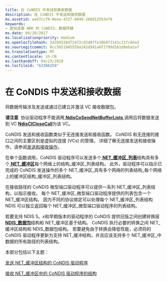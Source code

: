 ```yaml
---
title: 在 CoNDIS 中发送和接收数据
description: 在 CoNDIS 中发送和接收数据
ms.assetid: aad7ccf9-0eaa-4327-b048-268d12593a70
keywords:
- 虚拟连接 WDK 的 CoNDIS，数据传输
ms.date: 04/20/2017
ms.localizationpriority: medium
ms.openlocfilehash: 242b9228d72472cd2d07fe18b8f2141c21fc64a3
ms.sourcegitcommit: 0cc5051945559a242d941a6f2799d161d8eba2a7
ms.translationtype: MT
ms.contentlocale: zh-CN
ms.lasthandoff: 04/23/2019
ms.locfileid: "63366259"
---
```

# <a name="sending-and-receiving-data-in-condis"></a>在 CoNDIS 中发送和接收数据





将数据传输涉及发送或通过已建立并激活 VC 接收数据包。

**请注意**  协议驱动程序不能调用[ **NdisCoSendNetBufferLists** ](https://msdn.microsoft.com/library/windows/hardware/ff561728)调用后将数据发送到 VC [ **NdisClCloseCall**](https://msdn.microsoft.com/library/windows/hardware/ff561627)为该 VC。

 

CoNDIS 发送和接收函数类似于无连接发送和接收函数。 CoNDIS 和无连接的接口之间的主要区别是虚拟的连接 (VCs) 的管理。 详细了解无连接发送和接收操作，请参阅[发送和接收操作](send-and-receive-operations.md)。

在单个函数调用，CoNDIS 驱动程序可以发送多个[ **NET\_缓冲区\_列表**](https://msdn.microsoft.com/library/windows/hardware/ff568388)结构具有多个[ **NET\_缓冲区**](https://msdn.microsoft.com/library/windows/hardware/ff568376)每个网络上的结构\_缓冲区\_列表结构。 此外，驱动程序可以指示已完成的 CoNDIS 发送操作的多个 NET\_缓冲区\_具有多个网络的列表结构\_每个网络上的缓冲区结构\_缓冲区\_列表结构。

在接收路径的 CoNDIS 微型端口驱动程序可以提供一系列 NET\_缓冲区\_列表结构，以指示接收。 每个 NET\_缓冲区\_微型端口驱动程序提供的列表包含一个 NET\_缓冲区结构。 因为不同的协议绑定可以处理每个 NET\_缓冲区\_列表结构 NDIS 可以独立返回每个 NET\_缓冲区\_微型端口驱动程序的列表结构。

若要支持 NDIS 5。*x*和早期版本的驱动程序的 CoNDIS 提供旧版之间创建转换层[ **NDIS\_数据包**](https://msdn.microsoft.com/library/windows/hardware/ff557086)结构和 NET\_缓冲区基于结构。 CoNDIS 执行必要的转换之间 NET\_缓冲区结构和 NDIS\_数据包结构。 若要避免由于转换会降低性能，必须将的 CoNDIS 驱动程序更新为支持 NET\_缓冲结构，并且应该支持多个 NET\_缓冲区\_中数据的所有路径的列表结构。

本部分包括以下主题：

[发送 NET\_缓冲区结构的 CoNDIS 驱动程序](sending-net-buffer-structures-from-condis-drivers.md)

[接收 NET\_缓冲区中的 CoNDIS 驱动程序的结构](receiving-net-buffer-structures-in-condis-drivers.md)

 

 





